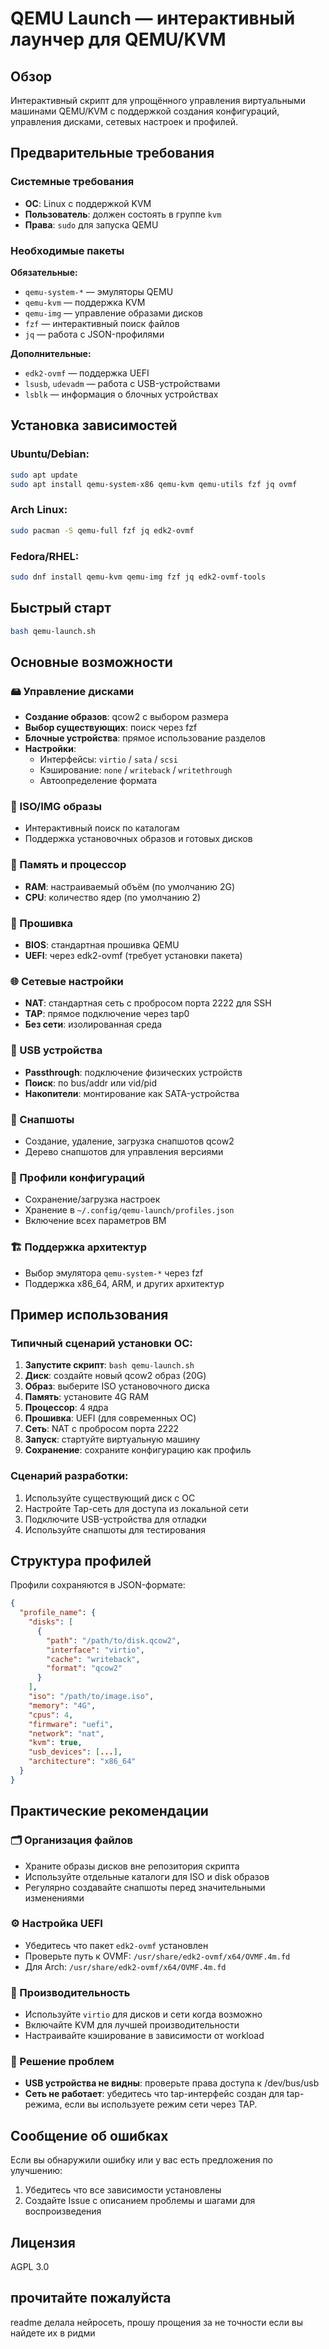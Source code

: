 # QEMU Launch — интерактивный лаунчер для QEMU/KVM

## Обзор
Интерактивный скрипт для упрощённого управления виртуальными машинами QEMU/KVM с поддержкой создания конфигураций, управления дисками, сетевых настроек и профилей.

## Предварительные требования

### Системные требования
- **ОС**: Linux с поддержкой KVM
- **Пользователь**: должен состоять в группе `kvm`
- **Права**: `sudo` для запуска QEMU

### Необходимые пакеты
**Обязательные:**
- `qemu-system-*` — эмуляторы QEMU
- `qemu-kvm` — поддержка KVM
- `qemu-img` — управление образами дисков
- `fzf` — интерактивный поиск файлов
- `jq` — работа с JSON-профилями

**Дополнительные:**
- `edk2-ovmf` — поддержка UEFI
- `lsusb`, `udevadm` — работа с USB-устройствами
- `lsblk` — информация о блочных устройствах

## Установка зависимостей

### Ubuntu/Debian:
```bash
sudo apt update
sudo apt install qemu-system-x86 qemu-kvm qemu-utils fzf jq ovmf
```

### Arch Linux:
```bash
sudo pacman -S qemu-full fzf jq edk2-ovmf
```

### Fedora/RHEL:
```bash
sudo dnf install qemu-kvm qemu-img fzf jq edk2-ovmf-tools
```

## Быстрый старт
```bash
bash qemu-launch.sh
```

## Основные возможности

### 🖴 Управление дисками
- **Создание образов**: qcow2 с выбором размера
- **Выбор существующих**: поиск через fzf
- **Блочные устройства**: прямое использование разделов
- **Настройки**:
  - Интерфейсы: `virtio` / `sata` / `scsi`
  - Кэширование: `none` / `writeback` / `writethrough`
  - Автоопределение формата

### 📀 ISO/IMG образы
- Интерактивный поиск по каталогам
- Поддержка установочных образов и готовых дисков

### 💾 Память и процессор
- **RAM**: настраиваемый объём (по умолчанию 2G)
- **CPU**: количество ядер (по умолчанию 2)

### 🔧 Прошивка
- **BIOS**: стандартная прошивка QEMU
- **UEFI**: через edk2-ovmf (требует установки пакета)

### 🌐 Сетевые настройки
- **NAT**: стандартная сеть с пробросом порта 2222 для SSH
- **TAP**: прямое подключение через tap0
- **Без сети**: изолированная среда

### 🔌 USB устройства
- **Passthrough**: подключение физических устройств
- **Поиск**: по bus/addr или vid/pid
- **Накопители**: монтирование как SATA-устройства

### 📸 Снапшоты
- Создание, удаление, загрузка снапшотов qcow2
- Дерево снапшотов для управления версиями

### 📁 Профили конфигураций
- Сохранение/загрузка настроек
- Хранение в `~/.config/qemu-launch/profiles.json`
- Включение всех параметров ВМ

### 🏗️ Поддержка архитектур
- Выбор эмулятора `qemu-system-*` через fzf
- Поддержка x86_64, ARM, и других архитектур

## Пример использования

### Типичный сценарий установки ОС:
1. **Запустите скрипт**: `bash qemu-launch.sh`
2. **Диск**: создайте новый qcow2 образ (20G)
3. **Образ**: выберите ISO установочного диска
4. **Память**: установите 4G RAM
5. **Процессор**: 4 ядра
6. **Прошивка**: UEFI (для современных ОС)
7. **Сеть**: NAT с пробросом порта 2222
8. **Запуск**: стартуйте виртуальную машину
9. **Сохранение**: сохраните конфигурацию как профиль

### Сценарий разработки:
1. Используйте существующий диск с ОС
2. Настройте Tap-сеть для доступа из локальной сети
3. Подключите USB-устройства для отладки
4. Используйте снапшоты для тестирования

## Структура профилей

Профили сохраняются в JSON-формате:
```json
{
  "profile_name": {
    "disks": [
      {
        "path": "/path/to/disk.qcow2",
        "interface": "virtio",
        "cache": "writeback",
        "format": "qcow2"
      }
    ],
    "iso": "/path/to/image.iso",
    "memory": "4G",
    "cpus": 4,
    "firmware": "uefi",
    "network": "nat",
    "kvm": true,
    "usb_devices": [...],
    "architecture": "x86_64"
  }
}
```

## Практические рекомендации

### 🗂️ Организация файлов
- Храните образы дисков вне репозитория скрипта
- Используйте отдельные каталоги для ISO и disk образов
- Регулярно создавайте снапшоты перед значительными изменениями

### ⚙️ Настройка UEFI
- Убедитесь что пакет `edk2-ovmf` установлен
- Проверьте путь к OVMF: `/usr/share/edk2-ovmf/x64/OVMF.4m.fd`
- Для Arch: `/usr/share/edk2-ovmf/x64/OVMF.4m.fd`

### 🔧 Производительность
- Используйте `virtio` для дисков и сети когда возможно
- Включайте KVM для лучшей производительности
- Настраивайте кэширование в зависимости от workload

### 🐛 Решение проблем
- **USB устройства не видны**: проверьте права доступа к /dev/bus/usb
- **Сеть не работает**: убедитесь что tap-интерфейс создан для tap-режима, если вы используете режим сети через TAP.

## Сообщение об ошибках

Если вы обнаружили ошибку или у вас есть предложения по улучшению:
1. Убедитесь что все зависимости установлены
2. Создайте Issue с описанием проблемы и шагами для воспроизведения

## Лицензия
AGPL 3.0

## прочитайте пожалуйста
readme делала нейросеть, прошу прощения за не точности если вы найдете их в ридми
